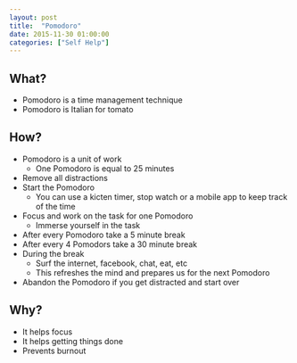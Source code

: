 ```yaml
---
layout: post
title:  "Pomodoro"
date: 2015-11-30 01:00:00
categories: ["Self Help"]
---
```


## What?

* Pomodoro is a time management technique
* Pomodoro is Italian for tomato  

## How?

* Pomodoro is a unit of work
	* One Pomodoro is equal to 25 minutes
* Remove all distractions
* Start the Pomodoro
	* You can use a kicten timer, stop watch or a mobile app to keep track of the time
* Focus and work on the task for one Pomodoro
	* Immerse yourself in the task
* After every Pomodoro take a 5 minute break
* After every 4 Pomodors take a 30 minute break
* During the break
	* Surf the internet, facebook, chat, eat, etc
	* This refreshes the mind and prepares us for the next Pomodoro
* Abandon the Pomodoro if you get distracted and start over

## Why?

* It helps focus
* It helps getting things done
* Prevents burnout

